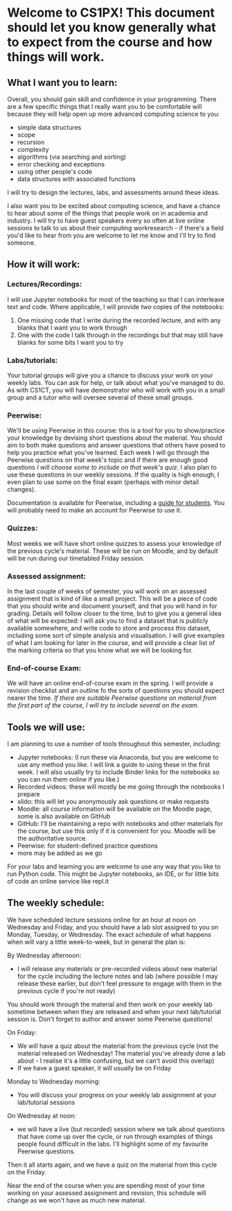 # Welcome to CS1PX!  This document should let you know generally what to expect from the course and how things will work.  


## What I want you to learn:
Overall, you should gain skill and confidence in your programming.  There are a few specific things that I really want you to be comfortable will because they will help open up more advanced computing science to you:
- simple data structures
- scope
- recursion
- complexity
- algorithms (via searching and sorting)
- error checking and exceptions
- using other people's code
- data structures with associated functions

I will try to design the lectures, labs, and assessments around these ideas.

I also want you to be excited about computing science, and have a chance to hear about some of the things that people work on in academia and industry.  I will try to have guest speakers every so often at live online sessions to talk to us about their computing workresearch - if there's a field you'd like to hear from you are welcome to let me know and I'll try to find someone.  

## How it will work:

### Lectures/Recordings:
I will use Jupyter notebooks for most of the teaching so that I can interleave text and code.  Where applicable, I will provide *two* copies of the notebooks:
1. One missing code that I write during the recorded lecture, and with any blanks that I want you to work through
2. One with the code I talk through in the recordings but that may still have blanks for some bits I want you to try

### Labs/tutorials:
Your tutorial groups will give you a chance to discuss your work on your weekly labs.  You can ask for help, or talk about what you've managed to do.  As with CS1CT, you will have demonstrator who will work with you in a small group and a tutor who will oversee several of these small groups.  

### Peerwise:
We'll be using Peerwise in this course: this is a tool for you to show/practice your knowledge by devising short questions about the material.  You should aim to both make questions and answer questions that others have posed to help you practice what you've learned.  Each week I will go through the Peerwise questions on that week's topic and if there are enough good questions *I will choose some to include on that week's quiz*.  I also plan to use these questions in our weekly sessions.  If the quality is high enough, I even plan to use some on the final exam (perhaps with minor detail changes).  

Documentation is available for Peerwise, including a [guide for students](https://peerwise.cs.auckland.ac.nz/docs/students/).  You will probably need to make an account for Peerwise to use it.  

### Quizzes:
Most weeks we will have short online quizzes to assess your knowledge of the previous cycle's material.  These will be run on Moodle, and by default will be run during our timetabled Friday session. 


### Assessed assignment:
In the last couple of weeks of semester, you will work on an assessed assignment that is kind of like a small project.  This will be a piece of code that you should write and document yourself, and that you will hand in for grading.  Details will follow closer to the time, but to give you a general idea of what will be expected:  I will ask you to find a dataset that is publicly available somewhere, and write code to store and process this dataset, including some sort of simple analysis and visualisation.  I will give examples of what I am looking for later in the course, and will provide a clear list of the marking criteria so that you know what we will be looking for.  

### End-of-course Exam:
We will have an online end-of-course exam in the spring.  I will provide a revision checklist and an outline fo the sorts of questions you should expect nearer the time.  *If there are suitable Peerwise questions on material from the first part of the course, I will try to include several on the exam.*  


## Tools we will use:

I am planning to use a number of tools throughout this semester, including:
- Jupyter notebooks: (I run these via Anaconda, but you are welcome to use any method you like.  I will link a guide to using these in the first week.  I will also usually try to include Binder links for the notebooks so you can run them online if you like.)
- Recorded videos: these will mostly be me going through the notebooks I prepare
- slido: this will let you anonymously ask questions or make requests
- Moodle: all course information will be available on the Moodle page, some is also available on GitHub
- GitHub: I'll be maintaining a repo with notebooks and other materials for the course, but use this only if it is convenient for you.  Moodle will be the authoritative source.
- Peerwise: for student-defined practice questions
- more may be added as we go 

For your labs and learning you are welcome to use any way that you like to run Python code. This might be Jupyter notebooks, an IDE, or for little bits of code an online service like repl.it


## The weekly schedule:
We have scheduled lecture sessions online for an hour at noon on Wednesday and Friday, and you should have a lab slot assigned to you on Monday, Tuesday, or Wednesday.  The exact schedule of what happens when will vary a little week-to-week, but in general the plan is:

By Wednesday afternoon: 
- I will release any materials or pre-recorded videos about new material for the cycle including the lecture notes and lab (where possible I may release these earlier, but don't feel pressure to engage with them in the previous cycle if you're not ready)

You should work through the material and then work on your weekly lab sometime between when they are released and when your next lab/tutorial session is.  Don't forget to author and answer some Peerwise questions!

On Friday:
- We will have a quiz about the material from the previous cycle (not the material released on Wednesday!  The material you've already done a lab about - I realise it's a little confusing, but we can't avoid this overlap)
- If we have a guest speaker, it will usually be on Friday

Monday to Wednesday morning:
- You will discuss your progress on your weekly lab assignment at your lab/tutorial sessions

On Wednesday at noon:
- we will have a live (but recorded) session where we talk about questions that have come up over the cycle, or run through examples of things people found difficult in the labs.  I'll highlight some of my favourite Peerwise questions.  

Then it all starts again, and we have a quiz on the material from this cycle on the Friday.  

Near the end of the course when you are spending most of your time working on your assessed assignment and revision, this schedule will change as we won't have as much new material.  

